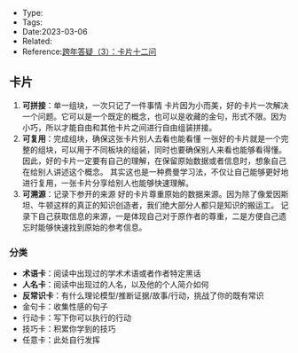 
* Type:
* Tags:
* Date:2023-03-06
* Related:
* Reference:[跨年答疑（3）：卡片十二问](http://www.360doc.com/content/17/0120/21/28565003_623770596.shtml)

## 卡片

1. **可拼接**：单一组块，一次只记了一件事情
   卡片因为小而美，好的卡片一次解决一个问题。它可以是一个既定的概念，也可以是收藏的金句，形式不限。因为小巧，所以才能自由和其他卡片之间进行自由组装拼接。
2. **可复用**：完成组块，确保这张卡片别人去看也能看懂
   一张好的卡片就是一个完整的组块，可以用于不同板块的组装，同时也要确保别人来看也能够看得懂。因此，好的卡片一定要有自己的理解，在保留原始数据或者信息时，想象自己在给别人讲述这个概念。 其实这也是一种费曼学习法，不仅让自己能够更好地进行复用，一张卡片分享给别人也能够快速理解。
3. **可溯源**：记录下参开的来源
   好的卡片尊重原始的数据来源。因为除了像爱因斯坦、牛顿这样的真正的知识创造者，我们绝大部分人都只是知识的搬运工。
   记录下自己获取信息的来源，一是体现自己对于原作者的尊重，二是方便自己遗忘时能够快速找到原始的参考信息。

### 分类
* **术语卡**：阅读中出现过的学术术语或者作者特定黑话
* **人名卡**：阅读中出现过的人名，以及他的个人简介如何
* **反常识卡**：有什么理论模型/推断证据/故事/行动，挑战了你的既有常识
* 金句卡：收集性感的句子
* 行动卡：写下你可以执行的行动
* 技巧卡：积累你学到的技巧
* 任意卡：此处自行发挥